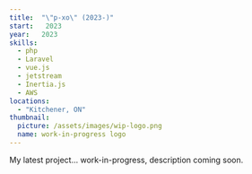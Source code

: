 ```yaml
---
title:  "\"p-xo\" (2023-)"
start:   2023
year:   2023
skills:
  - php
  - Laravel
  - vue.js
  - jetstream
  - Inertia.js
  - AWS
locations:
  - "Kitchener, ON"
thumbnail:
  picture: /assets/images/wip-logo.png
  name: work-in-progress logo
---
```

My latest project... work-in-progress, description coming soon.
